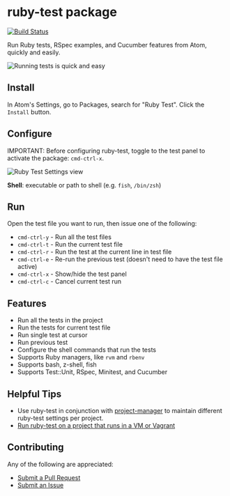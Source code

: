 # ruby-test package

[![Build Status](https://api.travis-ci.org/moxley/atom-ruby-test.svg?branch=master)](https://travis-ci.org/moxley/atom-ruby-test)

Run Ruby tests, RSpec examples, and Cucumber features from Atom,
quickly and easily.

![Running tests is quick and easy](http://cl.ly/image/300n2g101z0y/ruby-test6.gif)

## Install

In Atom's Settings, go to Packages, search for "Ruby Test".
Click the `Install` button.

## Configure

IMPORTANT: Before configuring ruby-test, toggle to the test panel to activate
the package: `cmd-ctrl-x`.

![Ruby Test Settings view](http://cl.ly/image/1l3H0g1C1J3g/ruby-test-settings.png)

**Shell**: executable or path to shell (e.g. `fish`, `/bin/zsh`)

## Run

Open the test file you want to run, then issue one of the following:

* `cmd-ctrl-y` - Run all the test files
* `cmd-ctrl-t` - Run the current test file
* `cmd-ctrl-r` - Run the test at the current line in test file
* `cmd-ctrl-e` - Re-run the previous test (doesn't need to have the test file active)
* `cmd-ctrl-x` - Show/hide the test panel
* `cmd-ctrl-c` - Cancel current test run

## Features

* Run all the tests in the project
* Run the tests for current test file
* Run single test at cursor
* Run previous test
* Configure the shell commands that run the tests
* Supports Ruby managers, like `rvm` and `rbenv`
* Supports bash, z-shell, fish
* Supports Test::Unit, RSpec, Minitest, and Cucumber

## Helpful Tips

* Use ruby-test in conjunction with [project-manager](https://atom.io/packages/project-manager)
  to maintain different ruby-test settings per project.
* [Run ruby-test on a project that runs in a VM or Vagrant](https://github.com/moxley/atom-ruby-test/blob/master/doc/running_against_vm.md)

## Contributing

Any of the following are appreciated:

* [Submit a Pull Request](https://github.com/moxley/atom-ruby-test/pulls)
* [Submit an Issue](https://github.com/moxley/atom-ruby-test/issues)
